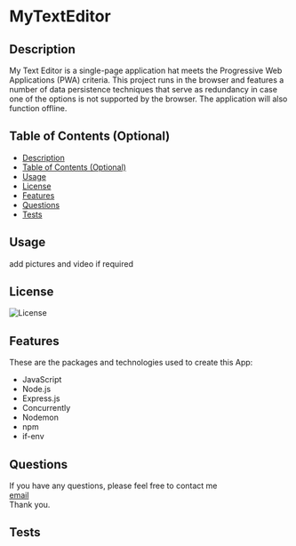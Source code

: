 # MyTextEditor


## Description

My Text Editor is a single-page application hat meets the Progressive Web Applications (PWA) criteria. This project runs in the browser and features a number of data persistence techniques that serve as redundancy in case one of the options is not supported by the browser. The application will also function offline.





## Table of Contents (Optional)


  - [Description](#description)
  - [Table of Contents (Optional)](#table-of-contents-optional)
  - [Usage](#usage)
  - [License](#license)
  - [Features](#features)
  - [Questions](#questions)
  - [Tests](#tests)


## Usage

add pictures and video if required

## License

![License](https://img.shields.io/badge/License%20-ISC-yellow)


## Features

These are the packages and technologies used to create this App:

- JavaScript
- Node.js
- Express.js
- Concurrently
- Nodemon
- npm
- if-env

## Questions

If you have any questions, please feel free to contact me <br>
[email](mayrulara@hotmail.com) <br>
Thank you.

## Tests


